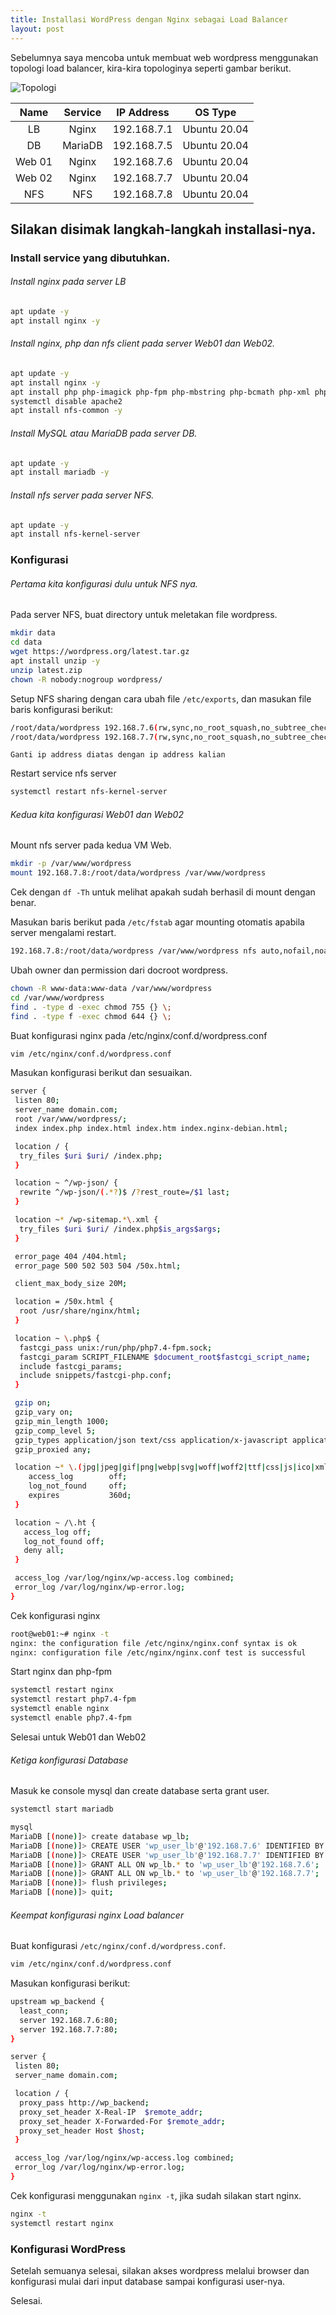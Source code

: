```yaml
---
title: Installasi WordPress dengan Nginx sebagai Load Balancer
layout: post
---
```


Sebelumnya saya mencoba untuk membuat web wordpress menggunakan topologi load balancer, kira-kira topologinya seperti gambar berikut.

![Topologi](https://gh.iqbal.id/blog/img/nginx-load-balancer.png)


| **Name** | **Service** | **IP Address** |  **OS Type** |
|:--------:|:-----------:|:--------------:|:------------:|
|    LB    |    Nginx    |   192.168.7.1  | Ubuntu 20.04 |
|    DB    |   MariaDB   |   192.168.7.5  | Ubuntu 20.04 |
|  Web 01  |    Nginx    |   192.168.7.6  | Ubuntu 20.04 |
|  Web 02  |    Nginx    |   192.168.7.7  | Ubuntu 20.04 |
|    NFS   |     NFS     |   192.168.7.8  | Ubuntu 20.04 |

## Silakan disimak langkah-langkah installasi-nya.

### Install service yang dibutuhkan.

###### Install nginx pada server LB
   ```bash
   apt update -y
   apt install nginx -y
   ```
  
###### Install nginx, php dan nfs client pada server Web01 dan Web02. 
   ```bash
   apt update -y
   apt install nginx -y
   apt install php php-imagick php-fpm php-mbstring php-bcmath php-xml php-mysql php-common php-gd php-json php-cli php-curl php-zip -y
   systemctl disable apache2
   apt install nfs-common -y
   ```
  
###### Install MySQL atau MariaDB pada server DB.
  
   ```bash
   apt update -y
   apt install mariadb -y
   ```
   
###### Install nfs server pada server NFS.
   ```bash
   apt update -y
   apt install nfs-kernel-server
   ```
   
### Konfigurasi
###### Pertama kita konfigurasi dulu untuk NFS nya.
   Pada server NFS, buat directory untuk meletakan file wordpress.
   ```bash
   mkdir data
   cd data
   wget https://wordpress.org/latest.tar.gz
   apt install unzip -y
   unzip latest.zip
   chown -R nobody:nogroup wordpress/
   ```
    
   Setup NFS sharing dengan cara ubah file `/etc/exports`, dan masukan file baris konfigurasi berikut:
   ```bash
   /root/data/wordpress 192.168.7.6(rw,sync,no_root_squash,no_subtree_check)
   /root/data/wordpress 192.168.7.7(rw,sync,no_root_squash,no_subtree_check)
   ```
   `Ganti ip address diatas dengan ip address kalian`
    
   Restart service nfs server
   ```bash
   systemctl restart nfs-kernel-server
   ```
    
###### Kedua kita konfigurasi Web01 dan Web02

   Mount nfs server pada kedua VM Web.
   ```bash
   mkdir -p /var/www/wordpress
   mount 192.168.7.8:/root/data/wordpress /var/www/wordpress
   ```

   Cek dengan `df -Th` untuk melihat apakah sudah berhasil di mount dengan benar.

   Masukan baris berikut pada `/etc/fstab` agar mounting otomatis apabila server mengalami restart.
   ```bash
   192.168.7.8:/root/data/wordpress /var/www/wordpress nfs auto,nofail,noatime,nolock,intr,tcp,actimeo=1800 0 0
   ```

   Ubah owner dan permission dari docroot wordpress.
   ```bash
   chown -R www-data:www-data /var/www/wordpress
   cd /var/www/wordpress
   find . -type d -exec chmod 755 {} \;
   find . -type f -exec chmod 644 {} \;
   ```

   Buat konfigurasi nginx pada /etc/nginx/conf.d/wordpress.conf
   ```bash
   vim /etc/nginx/conf.d/wordpress.conf
   ```

   Masukan konfigurasi berikut dan sesuaikan.
   ```bash
   server {
    listen 80;
    server_name domain.com;
    root /var/www/wordpress/;
    index index.php index.html index.htm index.nginx-debian.html;

    location / {
     try_files $uri $uri/ /index.php;
    }

    location ~ ^/wp-json/ {
     rewrite ^/wp-json/(.*?)$ /?rest_route=/$1 last;
    }

    location ~* /wp-sitemap.*\.xml {
     try_files $uri $uri/ /index.php$is_args$args;
    }

    error_page 404 /404.html;
    error_page 500 502 503 504 /50x.html;

    client_max_body_size 20M;

    location = /50x.html {
     root /usr/share/nginx/html;
    }

    location ~ \.php$ {
     fastcgi_pass unix:/run/php/php7.4-fpm.sock;
     fastcgi_param SCRIPT_FILENAME $document_root$fastcgi_script_name;
     include fastcgi_params;
     include snippets/fastcgi-php.conf;
    }

    gzip on;
    gzip_vary on;
    gzip_min_length 1000;
    gzip_comp_level 5;
    gzip_types application/json text/css application/x-javascript application/javascript image/svg+xml;
    gzip_proxied any;

    location ~* \.(jpg|jpeg|gif|png|webp|svg|woff|woff2|ttf|css|js|ico|xml)$ {
       access_log        off;
       log_not_found     off;
       expires           360d;
    }

    location ~ /\.ht {
      access_log off;
      log_not_found off;
      deny all;
    }

    access_log /var/log/nginx/wp-access.log combined;
    error_log /var/log/nginx/wp-error.log;
   }
   ```

   Cek konfigurasi nginx
   ```bash
   root@web01:~# nginx -t
   nginx: the configuration file /etc/nginx/nginx.conf syntax is ok
   nginx: configuration file /etc/nginx/nginx.conf test is successful
   ```

   Start nginx dan php-fpm
   ```bash
   systemctl restart nginx
   systemctl restart php7.4-fpm
   systemctl enable nginx
   systemctl enable php7.4-fpm
   ```

   Selesai untuk Web01 dan Web02

###### Ketiga konfigurasi Database

   Masuk ke console mysql dan create database serta grant user.
   ```bash
   systemctl start mariadb
   ```

   ```bash
   mysql
   MariaDB [(none)]> create database wp_lb;
   MariaDB [(none)]> CREATE USER 'wp_user_lb'@'192.168.7.6' IDENTIFIED BY 'Password12345@@@@';
   MariaDB [(none)]> CREATE USER 'wp_user_lb'@'192.168.7.7' IDENTIFIED BY 'Password12345@@@@';
   MariaDB [(none)]> GRANT ALL ON wp_lb.* to 'wp_user_lb'@'192.168.7.6';
   MariaDB [(none)]> GRANT ALL ON wp_lb.* to 'wp_user_lb'@'192.168.7.7';
   MariaDB [(none)]> flush privileges;
   MariaDB [(none)]> quit;
   ```

###### Keempat konfigurasi nginx Load balancer

   Buat konfigurasi `/etc/nginx/conf.d/wordpress.conf`.
   ```bash
   vim /etc/nginx/conf.d/wordpress.conf
   ```

   Masukan konfigurasi berikut:
   ```bash
   upstream wp_backend {
     least_conn;
     server 192.168.7.6:80;
     server 192.168.7.7:80;
   }

   server {
    listen 80;
    server_name domain.com;

    location / {
     proxy_pass http://wp_backend;
     proxy_set_header X-Real-IP  $remote_addr;
     proxy_set_header X-Forwarded-For $remote_addr;
     proxy_set_header Host $host;
    }

    access_log /var/log/nginx/wp-access.log combined;
    error_log /var/log/nginx/wp-error.log;
   }
   ```

   Cek konfigurasi menggunakan `nginx -t`, jika sudah silakan start nginx.
   ```bash
   nginx -t
   systemctl restart nginx
   ```

### Konfigurasi WordPress

Setelah semuanya selesai, silakan akses wordpress melalui browser dan konfigurasi mulai dari input database sampai konfigurasi user-nya.

Selesai.
